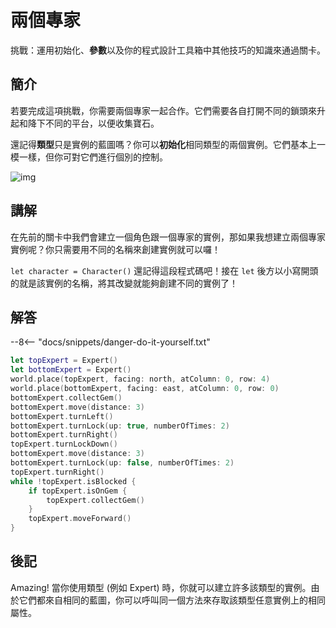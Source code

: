 # 兩個專家

挑戰：運用初始化、**參數**以及你的程式設計工具箱中其他技巧的知識來通過關卡。

## 簡介

若要完成這項挑戰，你需要兩個專家一起合作。它們需要各自打開不同的鎖頭來升起和降下不同的平台，以便收集寶石。

還記得**類型**只是實例的藍圖嗎？你可以**初始化**相同類型的兩個實例。它們基本上一模一樣，但你可對它們進行個別的控制。

![img](https://imagedelivery.net/cdkaXPuFls5qlrh3GM4hfA/83af3e53-4ed4-4ed9-7359-3db7372b6700/public)

## 講解

在先前的關卡中我們會建立一個角色跟一個專家的實例，那如果我想建立兩個專家實例呢？你只需要用不同的名稱來創建實例就可以囉！

`let character = Character()` 還記得這段程式碼吧！接在 `let` 後方以小寫開頭的就是該實例的名稱，將其改變就能夠創建不同的實例了！

## 解答

--8<-- "docs/snippets/danger-do-it-yourself.txt"

```swift linenums="1"
let topExpert = Expert()
let bottomExpert = Expert()
world.place(topExpert, facing: north, atColumn: 0, row: 4)
world.place(bottomExpert, facing: east, atColumn: 0, row: 0)
bottomExpert.collectGem()
bottomExpert.move(distance: 3)
bottomExpert.turnLeft()
bottomExpert.turnLock(up: true, numberOfTimes: 2)
bottomExpert.turnRight()
topExpert.turnLockDown()
bottomExpert.move(distance: 3)
bottomExpert.turnLock(up: false, numberOfTimes: 2)
topExpert.turnRight()
while !topExpert.isBlocked {
    if topExpert.isOnGem {
        topExpert.collectGem()
    }
    topExpert.moveForward()
}
```

## 後記

Amazing! 當你使用類型 (例如 Expert) 時，你就可以建立許多該類型的實例。由於它們都來自相同的藍圖，你可以呼叫同一個方法來存取該類型任意實例上的相同屬性。
